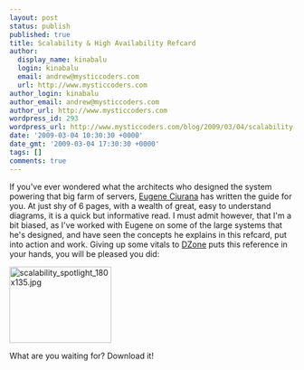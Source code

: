 ```yaml
---
layout: post
status: publish
published: true
title: Scalability & High Availability Refcard
author:
  display_name: kinabalu
  login: kinabalu
  email: andrew@mysticcoders.com
  url: http://www.mysticcoders.com
author_login: kinabalu
author_email: andrew@mysticcoders.com
author_url: http://www.mysticcoders.com
wordpress_id: 293
wordpress_url: http://www.mysticcoders.com/blog/2009/03/04/scalability-high-availability-refcard/
date: '2009-03-04 10:30:30 +0000'
date_gmt: '2009-03-04 17:30:30 +0000'
tags: []
comments: true
---
```

If you've ever wondered what the architects who designed the system powering that big farm of servers, <a href="http://eugeneciurana.com" title="Eugene Ciurana" target="_blank">Eugene Ciurana</a> has written the guide for you. At just shy of 6 pages, with a wealth of great, easy to understand diagrams, it is a quick but informative read. I must admit however, that I'm a bit biased, as I've worked with Eugene on some of the large systems that he's designed, and have seen the concepts he explains in this refcard, put into action and work. Giving up some vitals to <a href="http://dzone.com" title="DZone" target="_blank">DZone</a> puts this reference in your hands, you will be pleased you did:



<a href="http://refcardz.dzone.com/refcardz/scalability" title="Scalability &amp; High Availability Refcard" target="_blank"><img src="http://www.mysticcoders.com/wp-content/uploads/2009/03/scalability-spotlight-180x135.jpg" width="180" height="135" alt="scalability_spotlight_180x135.jpg" /></a>


What are you waiting for? Download it!



